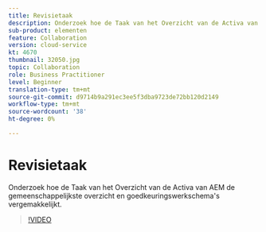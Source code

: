 ```yaml
---
title: Revisietaak
description: Onderzoek hoe de Taak van het Overzicht van de Activa van AEM de gemeenschappelijkste overzicht en goedkeuringswerkschema's vergemakkelijkt.
sub-product: elementen
feature: Collaboration
version: cloud-service
kt: 4670
thumbnail: 32050.jpg
topic: Collaboration
role: Business Practitioner
level: Beginner
translation-type: tm+mt
source-git-commit: d9714b9a291ec3ee5f3dba9723de72bb120d2149
workflow-type: tm+mt
source-wordcount: '38'
ht-degree: 0%

---
```



# Revisietaak

Onderzoek hoe de Taak van het Overzicht van de Activa van AEM de gemeenschappelijkste overzicht en goedkeuringswerkschema&#39;s vergemakkelijkt.

>[!VIDEO](https://video.tv.adobe.com/v/32050/?quality=12&learn=on&hidetitle=true)